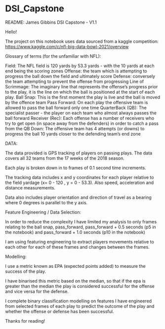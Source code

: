 # DSI_Capstone

README: James Gibbins DSI Capstone - V1.1

Hello!

The project on this notebook uses data sourced from a kaggle competition:
https://www.kaggle.com/c/nfl-big-data-bowl-2021/overview

Glossary of terms (for the unfamiliar with NFL):

Field: The NFL field is 120 yards by 53.3 yards - with the 10 yards at each end being the scoring zones
Offense: the team which is attempting to progress the ball down the field and ultimately score
Defense: conversely the team attempting to prevent the offense from progressing
Line of Scrimmage: The imaginary line that represents the offense’s progress prior to the play, it is the line on which the ball is positioned at the start of each play.
Ball Snap: This is the first moment the play is live and the ball is moved by the offence team
Pass Forward: On each play the offensive team is allowed to pass the ball forward only one time
QuarterBack (QB): The specialist passer - the player on each team who almost always passes the ball forward
Receiver (Rec): Each offense has a number of receivers who try to get open (in space away from the defenders) in order to catch a pass from the QB
Down: The offensive team has 4 attempts (or downs) to progress the ball 10 yards closer to the defending team’s end zone

DATA:

The data provided is GPS tracking of players on passing plays. The data covers all 32 teams from the 17 weeks of the 2018 season. 

Each play is broken down in to frames of 0.1 second time increments. 

The tracking data includes x and y coordinates for each player relative to the field yardage (x= 0 - 120 , y = 0 - 53.3). Also speed, acceleration and distance measurements.

Data also includes player orientation and direction of travel as a bearing where 0 degrees is parallel to the y axis. 

Feature Engineering / Data Selection:

In order to reduce the complexity I have limited my analysis to only frames relating to the ball snap, pass_forward, pass_forward + 0.5 seconds (p5 in the notebook) and pass_forward + 1.0 seconds (p10 in the notebook)

I am using featuring engineering to extract players movements relative to each other for each of these frames and changes between the frames.
 
Modelling:

I use a metric known as EPA (expected points added) to measure the success of the play.

I have binarised this metric based on the median, so that if the epa is greater than the median the play is considered successful for the offense and vice versa for the defense.

I complete binary classification modelling on features I have engineered from selected frames of each play to predict the outcome of the play and whether the offense or defense has been successful.

Thanks for reading!
